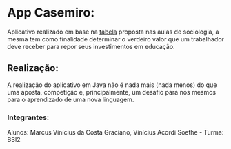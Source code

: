 # App Casemiro:
Aplicativo realizado em base na [tabela](https://docs.google.com/spreadsheets/d/128XqUlpOMXvbzhzPbwi94WTTtULjRc_dXjyfwUj4-DE/edit?usp=sharing) proposta nas aulas de sociologia, a mesma tem como finalidade determinar o verdeiro valor que um trabalhador deve receber para repor seus investimentos em educação. 

## Realização:
A realização do aplicativo em Java não é nada mais (nada menos) do que uma aposta, competição e, principalmente, um desafio para nós mesmos para o aprendizado de uma nova linguagem.


### Integrantes:
Alunos: Marcus Vinícius da Costa Graciano, Vinícius Acordi Soethe - Turma: BSI2
